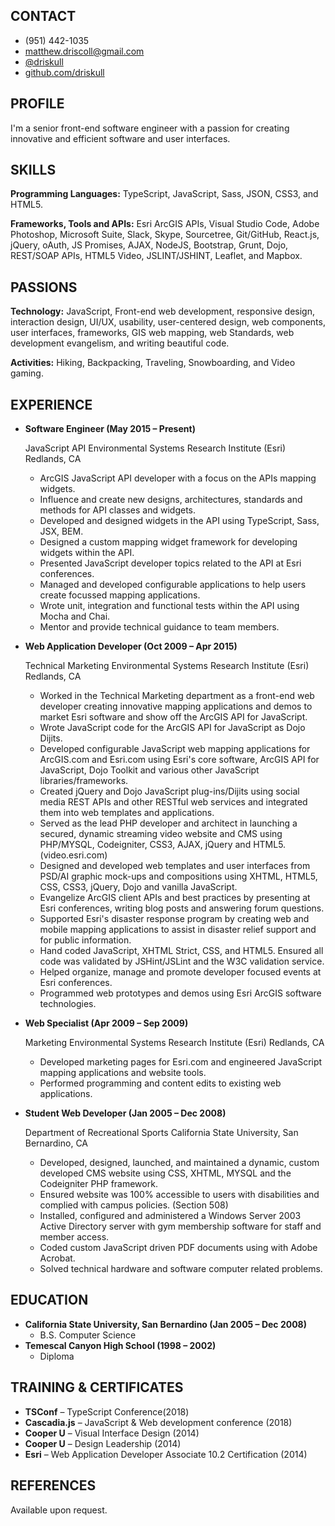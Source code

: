 ## CONTACT

- (951) 442-1035
- [matthew.driscoll@gmail.com](mailto:matthew.driscoll@gmail.com)
- [@driskull](https://twitter.com/driskull)
- [github.com/driskull](https://github.com/driskull)

## PROFILE

I'm a senior front-end software engineer with a passion for creating innovative and efficient software and user interfaces.

## SKILLS

**Programming Languages:** TypeScript, JavaScript, Sass, JSON, CSS3, and HTML5.

**Frameworks, Tools and APIs:** Esri ArcGIS APIs, Visual Studio Code, Adobe Photoshop, Microsoft Suite, Slack, Skype, Sourcetree, Git/GitHub, React.js, jQuery, oAuth, JS Promises, AJAX, NodeJS, Bootstrap, Grunt, Dojo, REST/SOAP APIs, HTML5 Video, JSLINT/JSHINT, Leaflet, and Mapbox.

## PASSIONS

**Technology:** JavaScript, Front-end web development, responsive design, interaction design, UI/UX, usability, user-centered design, web components, user interfaces, frameworks, GIS web mapping, web Standards, web development evangelism, and writing beautiful code.

**Activities:** Hiking, Backpacking, Traveling, Snowboarding, and Video gaming.

## EXPERIENCE

- **Software Engineer (May 2015 – Present)**

  JavaScript API
  Environmental Systems Research Institute (Esri)
  Redlands, CA

  - ArcGIS JavaScript API developer with a focus on the APIs mapping widgets.
  - Influence and create new designs, architectures, standards and methods for API classes and widgets.
  - Developed and designed widgets in the API using TypeScript, Sass, JSX, BEM.
  - Designed a custom mapping widget framework for developing widgets within the API.
  - Presented JavaScript developer topics related to the API at Esri conferences.
  - Managed and developed configurable applications to help users create focussed mapping applications.
  - Wrote unit, integration and functional tests within the API using Mocha and Chai.
  - Mentor and provide technical guidance to team members.

- **Web Application Developer (Oct 2009 – Apr 2015)**

  Technical Marketing
  Environmental Systems Research Institute (Esri)
  Redlands, CA

  - Worked in the Technical Marketing department as a front-end web developer creating innovative mapping applications and demos to market Esri software and show off the ArcGIS API for JavaScript.
  - Wrote JavaScript code for the ArcGIS API for JavaScript as Dojo Dijits.
  - Developed configurable JavaScript web mapping applications for ArcGIS.com and Esri.com using Esri's core software, ArcGIS API for JavaScript, Dojo Toolkit and various other JavaScript libraries/frameworks.
  - Created jQuery and Dojo JavaScript plug-ins/Dijits using social media REST APIs and other RESTful web services and integrated them into web templates and applications.
  - Served as the lead PHP developer and architect in launching a secured, dynamic streaming video website and CMS using PHP/MYSQL, Codeigniter, CSS3, AJAX, jQuery and HTML5. (video.esri.com)
  - Designed and developed web templates and user interfaces from PSD/AI graphic mock-ups and compositions using XHTML, HTML5, CSS, CSS3, jQuery, Dojo and vanilla JavaScript.
  - Evangelize ArcGIS client APIs and best practices by presenting at Esri conferences, writing blog posts and answering forum questions.
  - Supported Esri's disaster response program by creating web and mobile mapping applications to assist in disaster relief support and for public information.
  - Hand coded JavaScript, XHTML Strict, CSS, and HTML5. Ensured all code was validated by JSHint/JSLint and the W3C validation service.
  - Helped organize, manage and promote developer focused events at Esri conferences.
  - Programmed web prototypes and demos using Esri ArcGIS software technologies.

- **Web Specialist (Apr 2009 – Sep 2009)**

  Marketing
  Environmental Systems Research Institute (Esri)
  Redlands, CA

  - Developed marketing pages for Esri.com and engineered JavaScript mapping applications and website tools.
  - Performed programming and content edits to existing web applications.

- **Student Web Developer (Jan 2005 – Dec 2008)**

  Department of Recreational Sports
  California State University, San Bernardino, CA

  - Developed, designed, launched, and maintained a dynamic, custom developed CMS website using CSS, XHTML, MYSQL and the Codeigniter PHP framework.
  - Ensured website was 100% accessible to users with disabilities and complied with campus policies. (Section 508)
  - Installed, configured and administered a Windows Server 2003 Active Directory server with gym membership software for staff and member access.
  - Coded custom JavaScript driven PDF documents using with Adobe Acrobat.
  - Solved technical hardware and software computer related problems.

## EDUCATION

- **California State University, San Bernardino (Jan 2005 – Dec 2008)**
  - B.S. Computer Science
- **Temescal Canyon High School (1998 – 2002)**
  - Diploma

## TRAINING & CERTIFICATES

- **TSConf** – TypeScript Conference(2018)
- **Cascadia.js** – JavaScript & Web development conference (2018)
- **Cooper U** – Visual Interface Design (2014)
- **Cooper U** – Design Leadership (2014)
- **Esri** – Web Application Developer Associate 10.2 Certification (2014)

## REFERENCES

Available upon request.
